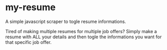 # my-resume

A simple javascript scraper to togle resume informations.

Tired of making multiple resumes for multiple job offers? Simply make a resume with ALL your details and then togle the informations you want for that specific job offer.